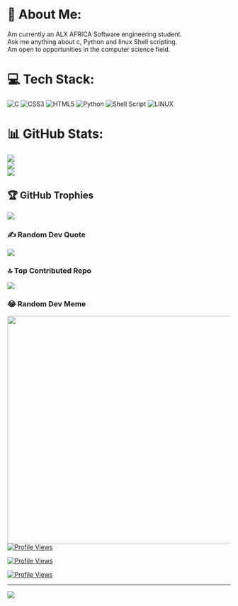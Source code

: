 # 💫 About Me:
Am currently an ALX AFRICA Software engineering student.<br>Ask me anything about c, Python and linux Shell scripting.<br>Am open to opportunities in the computer science field.


# 💻 Tech Stack:
![C](https://img.shields.io/badge/c-%2300599C.svg?style=for-the-badge&logo=c&logoColor=black) ![CSS3](https://img.shields.io/badge/css3-%231572B6.svg?style=for-the-badge&logo=css3&logoColor=white) ![HTML5](https://img.shields.io/badge/html5-%23E34F26.svg?style=for-the-badge&logo=html5&logoColor=black) ![Python](https://img.shields.io/badge/python-3670A0?style=for-the-badge&logo=python&logoColor=ffdd54) ![Shell Script](https://img.shields.io/badge/shell_script-%23121011.svg?style=for-the-badge&logo=gnu-bash&logoColor=white) ![LINUX](https://img.shields.io/badge/Linux-FCC624?style=for-the-badge&logo=linux&logoColor=black)
# 📊 GitHub Stats:
![](https://github-readme-stats.vercel.app/api?username=mosesgitonga&theme=dark&hide_border=false&include_all_commits=true&count_private=true)<br/>
![](https://github-readme-streak-stats.herokuapp.com/?user=mosesgitonga&theme=dark&hide_border=false)<br/>
![](https://github-readme-stats.vercel.app/api/top-langs/?username=mosesgitonga&theme=dark&hide_border=false&include_all_commits=true&count_private=true&layout=compact)

## 🏆 GitHub Trophies
![](https://github-profile-trophy.vercel.app/?username=mosesgitonga&theme=radical&no-frame=false&no-bg=true&margin-w=4)

### ✍️ Random Dev Quote
![](https://quotes-github-readme.vercel.app/api?type=horizontal&theme=radical)

### 🔝 Top Contributed Repo
![](https://github-contributor-stats.vercel.app/api?username=mosesgitonga&limit=5&theme=dark&combine_all_yearly_contributions=true)

### 😂 Random Dev Meme
<img src="https://rm.up.railway.app/" width="512px"/>
<a href="https://visitcount.itsvg.in">
  <img src="https://visitcount.itsvg.in/api?id=mosesgitonga&label=Profile%20Views&icon=5&pretty=false" alt="Profile Views" />
</a>

[![Profile Views](https://visitcount.itsvg.in/api?id=mosesgitonga)](https://visitcount.itsvg.in)

<a>

[![Profile Views](https://visitcount.itsvg.in/api?id=mosesgitonga)](https://visitcount.itsvg.in)

</a>



---
[![](https://visitcount.itsvg.in/api?id=mosesgitonga&icon=0&color=0)](https://visitcount.itsvg.in)



<!-- Proudly created with GPRM ( https://gprm.itsvg.in ) -->

